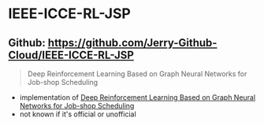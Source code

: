 # IEEE-ICCE-RL-JSP

## Github: https://github.com/Jerry-Github-Cloud/IEEE-ICCE-RL-JSP

> Deep Reinforcement Learning Based on Graph Neural Networks for Job-shop Scheduling

- implementation of [Deep Reinforcement Learning Based on Graph Neural Networks for Job-shop Scheduling](https://ieeexplore.ieee.org/abstract/document/10226873)
- not known if it's official or unofficial